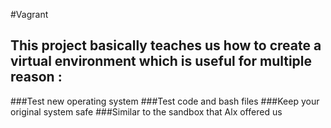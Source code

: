 #Vagrant
## This project basically teaches us how to create a virtual environment which is useful for multiple reason : 
###Test new operating system 
###Test code and bash files 
###Keep your original system safe 
###Similar to the sandbox that Alx offered us 

